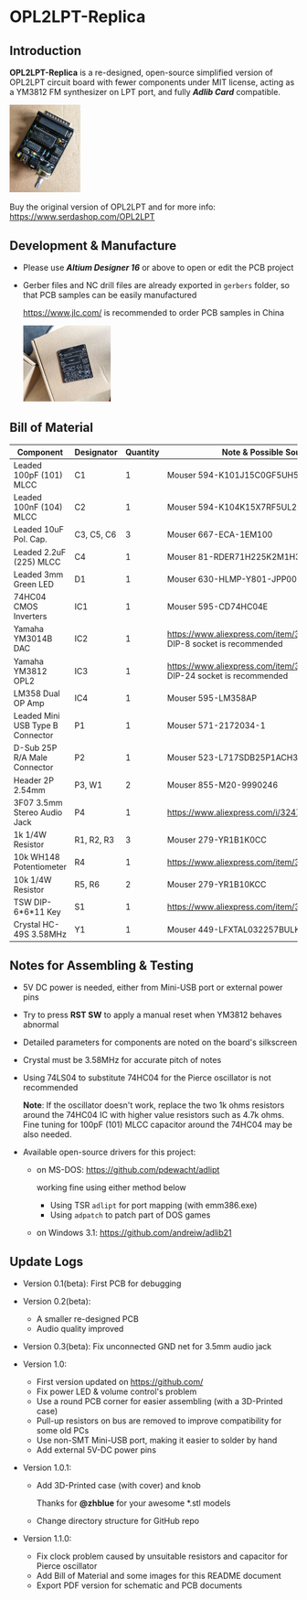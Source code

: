 # OPL2LPT-Replica

## Introduction
**OPL2LPT-Replica** is a re-designed, open-source simplified version of OPL2LPT circuit board with fewer components under MIT license, acting as a YM3812 FM synthesizer on LPT port, and fully ***Adlib Card*** compatible.

<img src="images/1.jpg" alt="1" style="zoom:15%;" />

Buy the original version of OPL2LPT and for more info: https://www.serdashop.com/OPL2LPT

## Development & Manufacture
- Please use ***Altium Designer 16*** or above to open or edit the PCB project

- Gerber files and NC drill files are already exported in `gerbers` folder, so that PCB samples can be easily manufactured

   https://www.jlc.com/ is recommended to order PCB samples in China

   <img src="images/2.jpg" alt="2" style="zoom:15%;" />
## Bill of Material

| Component                        | Designator | Quantity | Note & Possible Sources                                      |
| -------------------------------- | ---------- | -------- | ------------------------------------------------------------ |
| Leaded 100pF (101) MLCC          | C1         | 1        | Mouser 594-K101J15C0GF5UH5                                   |
| Leaded 100nF (104) MLCC          | C2         | 1        | Mouser 594-K104K15X7RF5UL2                                   |
| Leaded 10uF Pol. Cap.            | C3, C5, C6 | 3        | Mouser 667-ECA-1EM100                                        |
| Leaded 2.2uF (225) MLCC          | C4         | 1        | Mouser 81-RDER71H225K2M1H3A                                  |
| Leaded 3mm Green LED             | D1         | 1        | Mouser 630-HLMP-Y801-JPP00                                   |
| 74HC04 CMOS Inverters            | IC1        | 1        | Mouser 595-CD74HC04E                                         |
| Yamaha YM3014B DAC               | IC2        | 1        | https://www.aliexpress.com/item/32611185781.html, DIP-8 socket is recommended |
| Yamaha YM3812 OPL2               | IC3        | 1        | https://www.aliexpress.com/item/32595976031.html, DIP-24 socket is recommended |
| LM358 Dual OP Amp                | IC4        | 1        | Mouser 595-LM358AP                                           |
| Leaded Mini USB Type B Connector | P1         | 1        | Mouser 571-2172034-1                                         |
| D-Sub 25P R/A Male Connector     | P2         | 1        | Mouser 523-L717SDB25P1ACH3R                                  |
| Header 2P 2.54mm                 | P3, W1     | 2        | Mouser 855-M20-9990246                                       |
| 3F07 3.5mm Stereo Audio Jack     | P4         | 1        | https://www.aliexpress.com/i/32478957056.html                |
| 1k 1/4W Resistor                 | R1, R2, R3 | 3        | Mouser 279-YR1B1K0CC                                         |
| 10k WH148  Potentiometer         | R4         | 1        | https://www.aliexpress.com/item/32998649900.html             |
| 10k 1/4W Resistor                | R5, R6     | 2        | Mouser 279-YR1B10KCC                                         |
| TSW DIP-6\*6\*11 Key             | S1         | 1        | https://www.aliexpress.com/item/32725384168.html             |
| Crystal HC-49S 3.58MHz           | Y1         | 1        | Mouser 449-LFXTAL032257BULK                                  |

## Notes for Assembling & Testing
- 5V DC power is needed, either from Mini-USB port or external power pins

- Try to press **RST SW** to apply a manual reset when YM3812 behaves abnormal

- Detailed parameters for components are noted on the board's silkscreen

- Crystal must be 3.58MHz for accurate pitch of notes

- Using 74LS04 to substitute 74HC04 for the Pierce oscillator is not recommended

  **Note**: If the oscillator doesn't work, replace the two 1k ohms resistors around the 74HC04 IC with higher value resistors such as 4.7k ohms. Fine tuning for 100pF (101) MLCC capacitor around the 74HC04 may be also needed.

- Available open-source drivers for this project:
  - on MS-DOS: https://github.com/pdewacht/adlipt
    
    working fine using either method below
    
    - Using TSR  `adlipt`  for port mapping (with emm386.exe)
    - Using  `adpatch`  to patch part of DOS games
    
  - on Windows 3.1: https://github.com/andreiw/adlib21
## Update Logs
- Version 0.1(beta): First PCB for debugging
- Version 0.2(beta):
  - A smaller re-designed PCB
  - Audio quality improved
- Version 0.3(beta): Fix unconnected GND net for 3.5mm audio jack
- Version 1.0:
  - First version updated on https://github.com/
  - Fix power LED & volume control's problem
  - Use a round PCB corner for easier assembling (with a 3D-Printed case)
  - Pull-up resistors on bus are removed to improve compatibility for some old PCs
  - Use non-SMT Mini-USB port, making it easier to solder by hand
  - Add external 5V-DC power pins
- Version 1.0.1:
  - Add 3D-Printed case (with cover) and knob
  
    Thanks for **@zhblue** for your awesome *.stl models
  
  - Change directory structure for GitHub repo

- Version 1.1.0:
  - Fix clock problem caused by unsuitable resistors and capacitor for Pierce oscillator
  - Add Bill of Material and some images for this README document
  - Export PDF version for schematic and PCB documents

